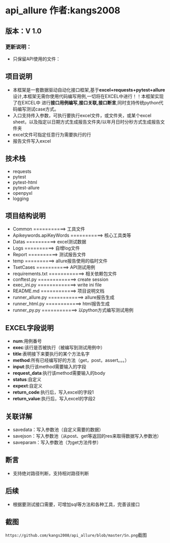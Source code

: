 # api_allure         作者:kangs2008

## 版本：V 1.0
### 更新说明：
- 只保留API使用的文件：

## 项目说明
- 本框架是一套数据驱动自动化接口框架,基于**excel+requests+pytest+allure**设计,本框架无需你使用代码编写用例,一切将在EXCEL中进行！！本框架实现了在EXCEL中
进行**接口用例编写,接口关联,接口断言**,同时支持传统python代码编写测试case方式。
- 入口支持传入参数，可执行要执行excel文件，或文件夹，或某个excel sheet，以及指定以日期方式生成报告文件夹/以年月日时分秒方式生成报告文件夹
- excel文件可指定任意行为需要执行的行
- 报告文件写入excel

## 技术栈
- requests
- pytest
- pytest-html
- pytest-allure
- openpyxl
- logging

## 项目结构说明
- Common ===========> 工具文件
- Apikeywords.apiKeyWords ===========> 核心工具类等
- Datas ==========> excel测试数据
- Logs ==========> 自增log文件
- Report ==========> 测试报告文件
- temp ==========> allure报告使用的临时文件
- TsetCases ===========> API测试用例
- requirements.txt ============> 相关依赖包文件
- conftest.py =============> create session
- exec_ini.py =============> write ini file
- README.md ============> 项目说明文档
- runner_allure.py ============> allure报告生成
- runner_html.py ============> html报告生成
- runner_py.py ============> 以python方式编写测试用例

## EXCEL字段说明
- **num**:用例番号
- **exec**:该行是否被执行（被编写到测试用例中）
- **title**:表明接下来要执行的某个方法名字
- **method**:所有已经编写好的方法（get，post，assert。。。）
- **input**:执行该method需要输入的字段
- **request_data**:执行该method需要输入的body
- **status**:自定义
- **expext**:自定义
- **return_code**:执行后，写入excel的字段1
- **return_value**:执行后，写入excel的字段2

## 关联详解
- savedata：写入参数池（自定义需要的数据）
- savejson：写入参数池（从post、get等返回的res来取得数据写入参数池）
- saveparam：写入参数池（为get方法传参）

## 断言
- 支持绝对路径判断，支持相对路径判断

## 后续
- 根据要测试接口需要，可增加sql等方法和各种工具，完善该接口

## 截图
`https://github.com/kangs2008/api_allure/blob/master/Sn.png`截图